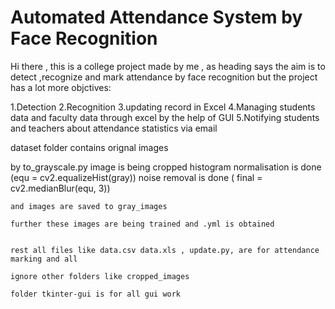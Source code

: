 # **Automated Attendance System by Face Recognition**

Hi there , this is a college project made by me , as heading says the aim is to detect ,recognize and mark attendance by face recognition but the project has a lot more objctives:

1.Detection
2.Recognition
3.updating record in Excel
4.Managing students data and faculty data through excel by the help of GUI
5.Notifying students and teachers about attendance statistics via email

dataset folder contains orignal images

by to_grayscale.py
image is being cropped
histogram normalisation is done (equ = cv2.equalizeHist(gray))
noise removal is done ( final = cv2.medianBlur(equ, 3))

    and images are saved to gray_images

    further these images are being trained and .yml is obtained


    rest all files like data.csv data.xls , update.py, are for attendance marking and all

    ignore other folders like cropped_images

    folder tkinter-gui is for all gui work
